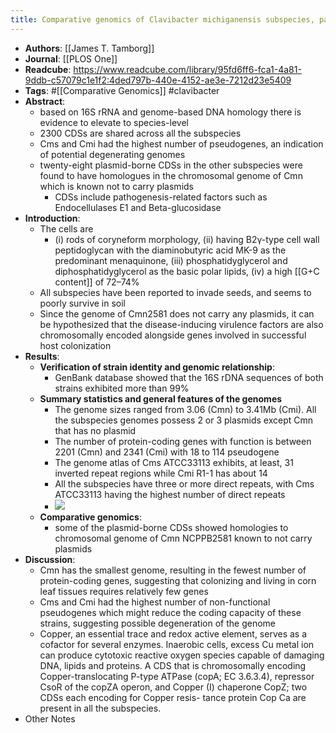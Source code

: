 ```yaml
---
title: Comparative genomics of Clavibacter michiganensis subspecies, pathogens of important agricultural crops
---
```


- **Authors**: [[James T. Tamborg]]
- **Journal**: [[PLOS One]]
- **Readcube**: https://www.readcube.com/library/95fd6ff6-fca1-4a81-9ddb-c57079c1e1f2:4ded797b-440e-4152-ae3e-7212d23e5409
- **Tags**: #[[Comparative Genomics]] #clavibacter
- **Abstract**:
	- based on 16S rRNA and genome-based DNA homology there is evidence to elevate to species-level
	- 2300 CDSs are shared across all the subspecies
	- Cms and Cmi had the highest number of pseudogenes, an indication of potential degenerating genomes
	- twenty-eight plasmid-borne CDSs in the other subspecies were found to have homologues in the chromosomal genome of Cmn which is known not to carry plasmids
		- CDSs include pathogenesis-related factors such as Endocellulases E1 and Beta-glucosidase
- **Introduction**:
	- The cells are
		- (i) rods of coryneform morphology,
		  (ii) having B2γ-type cell wall peptidoglycan with the diaminobutyric acid MK-9 as the predominant menaquinone,
		  (iii) phosphatidyglycerol and diphosphatidyglycerol as the basic polar lipids,
		  (iv) a high [[G+C content]] of 72–74%
	- All subspecies have been reported to invade seeds, and seems to poorly survive in soil
	- Since the genome of Cmn2581 does not carry any plasmids, it can be hypothesized that the disease-inducing virulence factors are also chromosomally encoded alongside genes involved in successful host colonization
- **Results**:
	- **Verification of strain identity and genomic relationship**:
		- GenBank database showed that the 16S rDNA sequences of both strains exhibited more than 99%
	- **Summary statistics and general features of the genomes**
		- The genome sizes ranged from 3.06 (Cmn) to 3.41Mb (Cmi). All the subspecies genomes possess 2 or 3 plasmids except Cmn that has no plasmid
		- The number of protein-coding genes with function is between 2201 (Cmn) and 2341  (Cmi) with 18 to 114 pseudogene
		- The genome atlas of Cms ATCC33113 exhibits, at least, 31 inverted repeat regions while Cmi R1-1 has about 14
		- All the subspecies have three or more direct repeats, with Cms ATCC33113 having the highest number of direct repeats
		- ![](https://firebasestorage.googleapis.com/v0/b/firescript-577a2.appspot.com/o/imgs%2Fapp%2FQualifying_Exam%2Fuut3akDJWo.png?alt=media&token=af10eb1b-3b34-4659-9013-15208c968d0b)
	- **Comparative genomics**:
		- some of the plasmid-borne CDSs showed homologies to chromosomal genome of Cmn NCPPB2581 known to not carry plasmids
- **Discussion**:
	- Cmn has the smallest genome, resulting in the fewest number of protein-coding genes, suggesting that colonizing and living in corn leaf tissues requires relatively few genes
	- Cms and Cmi had the highest number of non-functional pseudogenes which might reduce the coding capacity of these strains, suggesting possible degeneration of the genome
	- Copper, an essential trace and redox active element, serves as a cofactor for several enzymes. Inaerobic cells, excess Cu metal ion can produce cytotoxic reactive oxygen species capable of damaging DNA, lipids and proteins. A CDS that is chromosomally encoding Copper-translocating P-type ATPase (copA; EC 3.6.3.4), repressor CsoR of the   copZA operon, and Copper (I) chaperone CopZ; two CDSs each encoding for Copper resis-   tance protein Cop Ca are present in all the subspecies.
- Other Notes